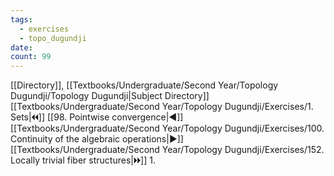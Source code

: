 ```yaml
---
tags:
  - exercises
  - topo_dugundji
date: 
count: 99
---
```

[[Directory]], [[Textbooks/Undergraduate/Second Year/Topology Dugundji/Topology Dugundji|Subject Directory]]
[[Textbooks/Undergraduate/Second Year/Topology Dugundji/Exercises/1. Sets|🞀🞀]] [[98. Pointwise convergence|◀]] [[Textbooks/Undergraduate/Second Year/Topology Dugundji/Exercises/100. Continuity of the algebraic operations|▶]] [[Textbooks/Undergraduate/Second Year/Topology Dugundji/Exercises/152. Locally trivial fiber structures|🞂🞂]]
1. 